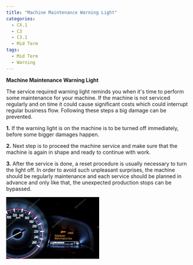 ```yaml
---
title: "Machine Maintenance Warning Light"
categories:
  - CX.1
  - C3
  - C3.1
  - Mid Term
tags:
  - Mid Term
  - Warning
---
```


**Machine Maintenance Warning Light**

The service required warning light reminds you when it's time to perform some maintenance for your machine. If the machine is not serviced regularly and on time it could cause significant costs which could interrupt regular business flow. Following these steps a big damage can be prevented.  

**1.** If the warning light is on the machine is to be turned off immediately, before some bigger damages happen. 

**2.** Next step is to proceed the machine service and make sure that the machine is again in shape and ready to continue with work.

**3.** After the service is done, a reset procedure is usually necessary to turn the light off. In order to avoid such unpleasant surprises, the machine should be regularly maintenance and each service should be planned in advance and only like that, the unexpected production stops can be bypassed.


<img src="https://raw.githubusercontent.com/ADOxx-org/DISRUPT-Knowledge-Base/master/assets/images/depositphotos_101163628-stock-photo-car-speedometer-with-information-display.jpg" width="50%" height="50%">
